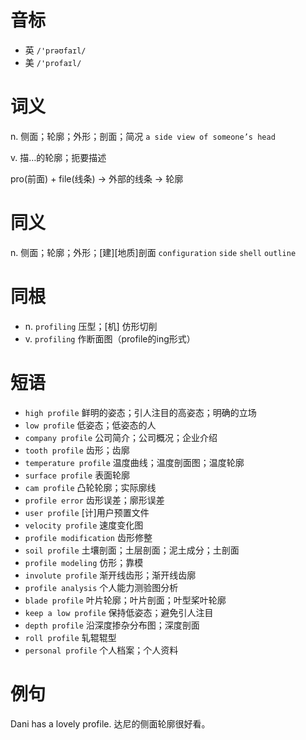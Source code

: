 # 音标

- 英 `/'prəʊfaɪl/`
- 美 `/'profaɪl/`

# 词义

n. 侧面；轮廓；外形；剖面；简况
`a side view of someone’s head`

v. 描…的轮廓；扼要描述




pro(前面) + file(线条) → 外部的线条 → 轮廓

# 同义

n. 侧面；轮廓；外形；[建][地质]剖面
`configuration` `side` `shell` `outline`

# 同根

- n. `profiling` 压型；[机] 仿形切削
- v. `profiling` 作断面图（profile的ing形式）

# 短语

- `high profile` 鲜明的姿态；引人注目的高姿态；明确的立场
- `low profile` 低姿态；低姿态的人
- `company profile` 公司简介；公司概况；企业介绍
- `tooth profile` 齿形；齿廓
- `temperature profile` 温度曲线；温度剖面图；温度轮廓
- `surface profile` 表面轮廓
- `cam profile` 凸轮轮廓；实际廓线
- `profile error` 齿形误差；廓形误差
- `user profile` [计]用户预置文件
- `velocity profile` 速度变化图
- `profile modification` 齿形修整
- `soil profile` 土壤剖面；土层剖面；泥土成分；土剖面
- `profile modeling` 仿形；靠模
- `involute profile` 渐开线齿形；渐开线齿廓
- `profile analysis` 个人能力测验图分析
- `blade profile` 叶片轮廓；叶片剖面；叶型桨叶轮廓
- `keep a low profile` 保持低姿态；避免引人注目
- `depth profile` 沿深度掺杂分布图；深度剖面
- `roll profile` 轧辊辊型
- `personal profile` 个人档案；个人资料

# 例句

Dani has a lovely profile.
达尼的侧面轮廓很好看。


